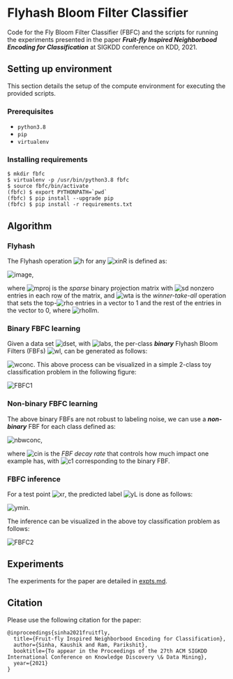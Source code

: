 # Flyhash Bloom Filter Classifier

Code for the Fly Bloom Filter Classifier (FBFC) and the scripts for running the experiments presented in the paper **_Fruit-fly Inspired Neighborbood Encoding for Classification_** at SIGKDD conference on KDD, 2021.


## Setting up environment

This section details the setup of the compute environment for executing the provided scripts.

### Prerequisites

- `python3.8`
- `pip`
- `virtualenv`

### Installing requirements

```
$ mkdir fbfc
$ virtualenv -p /usr/bin/python3.8 fbfc
$ source fbfc/bin/activate
(fbfc) $ export PYTHONPATH=`pwd`
(fbfc) $ pip install --upgrade pip
(fbfc) $ pip install -r requirements.txt
```

## Algorithm

### Flyhash

The Flyhash operation ![h](https://render.githubusercontent.com/render/math?math=h%3A%20%5Cmathbb%7BR%7D%5Ed%20%5Cto%20%5C%7B%200%2C%201%20%5C%7D%5Em) for any ![xinR](https://render.githubusercontent.com/render/math?math=x%20%5Cin%20%5Cmathbb%7BR%7D%5Ed) is defined as:

![image](https://render.githubusercontent.com/render/math?math=h(x)%20%3D%20%5CGamma_%5Crho(M_m%5Es%20x)),

where ![mproj](https://render.githubusercontent.com/render/math?math=M_m%5Es%20%5Cin%20%5C%7B0%2C%201%5C%7D%5E%7Bm%20%5Ctimes%20d%7D) is the _sparse_ binary projection matrix with ![sd](https://render.githubusercontent.com/render/math?math=s%20%5Cll%20d) nonzero entries in each row of the matrix, and ![wta](https://render.githubusercontent.com/render/math?math=%5CGamma_%7B%5Crho%7D%3A%20%5Cmathbb%7BR%7D%5Em%20%5Cto%20%5C%7B0%2C%201%5C%7D%5Em) is the _winner-take-all_ operation that sets the top-![rho](https://render.githubusercontent.com/render/math?math=%5Crho) entries in a vector to 1 and the rest of the entries in the vector to 0, where ![rhollm](https://render.githubusercontent.com/render/math?math=%5Crho%20%5Cll%20m).

### Binary FBFC learning

Given a data set ![dset](https://render.githubusercontent.com/render/math?math=S%20%3D%20%5C%7B(x_i%2C%20y_i)%5C%7D_%7Bi%3D1%7D%5En), with ![labs](https://render.githubusercontent.com/render/math?math=y_i%20%5Cin%20%5BL%5D), the per-class **_binary_** Flyhash Bloom Filters (FBFs) ![wl](https://render.githubusercontent.com/render/math?math=w_l%2C%20l%20%5Cin%20%5BL%5D), can be generated as follows:

![wconc](https://render.githubusercontent.com/render/math?math=w_l%20%3D%20%5Cbigwedge_%7B(x%2Cy)%20%5Cin%20S%3A%20y%20%3D%20l%7D%20%5Coverline%7B(h(x))%7D%20%3D%20%5Coverline%7B(%5Cbigvee_%7B(x%2Cy)%20%5Cin%20S%3A%20y%20%3D%20l%7D%20h(x))%7D). This above process can be visualized in a simple 2-class toy classification problem in the following figure:

![FBFC1](https://user-images.githubusercontent.com/5964219/124139537-b6ddda00-da55-11eb-910d-f160d4560328.png)


### Non-binary FBFC learning

The above binary FBFs are not robust to labeling noise, we can use a **_non-binary_** FBF for each class defined as:

![nbwconc](https://render.githubusercontent.com/render/math?math=w_l%20%3D%20(1%20-%20c)%5E%7B%5Codot%20z_l%7D%2C%20z_l%20%3D%20%5Csum_%7B(x%2Cy)%20%5Cin%20S%3A%20y%20%3D%20l%7D%20h(x)),

where ![cin](https://render.githubusercontent.com/render/math?math=c%20%5Cin%20(0%2C%201)%20%5Ccup%20%5C%7B1%5C%7D) is the _FBF decay rate_ that controls how much impact one example has, with ![c1](https://render.githubusercontent.com/render/math?math=c%20%3D%201) corresponding to the binary FBF. 

### FBFC inference

For a test point ![xr](https://render.githubusercontent.com/render/math?math=x%20%5Cin%20%5Cmathbb%7BR%7D%5Ed), the predicted label ![yL](https://render.githubusercontent.com/render/math?math=%5Chat%7By%7D%20%5Cin%20%5BL%5D) is done as follows:

![ymin](https://render.githubusercontent.com/render/math?math=%5Chat%7By%7D%20%5Cgets%20%5Carg%20%5Cmin_%7Bl%20%5Cin%20%5BL%5D%7D%20w_l%5E%5Ctop%20h(x)).

The inference can be visualized in the above toy classification problem as follows:

![FBFC2](https://user-images.githubusercontent.com/5964219/124139831-f60c2b00-da55-11eb-9a41-61933fb6c589.png)


## Experiments

The experiments for the paper are detailed in [expts.md](expts.md).

## Citation

Please use the following citation for the paper:
```
@inproceedings{sinha2021fruitfly,
  title={Fruit-fly Inspired Neighborbood Encoding for Classification},
  author={Sinha, Kaushik and Ram, Parikshit},
  booktitle={To appear in the Proceedings of the 27th ACM SIGKDD International Conference on Knowledge Discovery \& Data Mining},
  year={2021}
}
```
